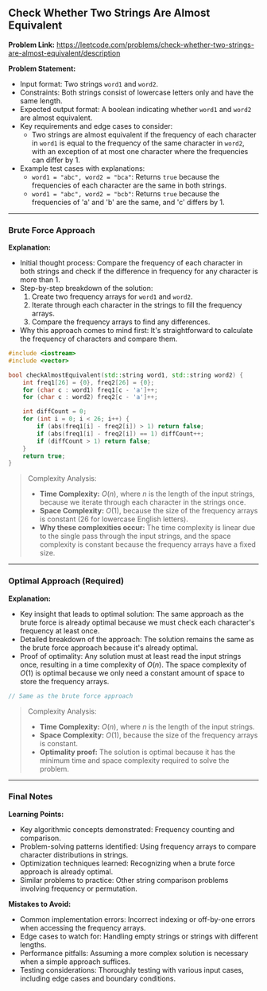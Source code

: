 ## Check Whether Two Strings Are Almost Equivalent

**Problem Link:** https://leetcode.com/problems/check-whether-two-strings-are-almost-equivalent/description

**Problem Statement:**
- Input format: Two strings `word1` and `word2`.
- Constraints: Both strings consist of lowercase letters only and have the same length.
- Expected output format: A boolean indicating whether `word1` and `word2` are almost equivalent.
- Key requirements and edge cases to consider:
  - Two strings are almost equivalent if the frequency of each character in `word1` is equal to the frequency of the same character in `word2`, with an exception of at most one character where the frequencies can differ by 1.
- Example test cases with explanations:
  - `word1 = "abc", word2 = "bca"`: Returns `true` because the frequencies of each character are the same in both strings.
  - `word1 = "abc", word2 = "bcb"`: Returns `true` because the frequencies of 'a' and 'b' are the same, and 'c' differs by 1.

---

### Brute Force Approach

**Explanation:**
- Initial thought process: Compare the frequency of each character in both strings and check if the difference in frequency for any character is more than 1.
- Step-by-step breakdown of the solution:
  1. Create two frequency arrays for `word1` and `word2`.
  2. Iterate through each character in the strings to fill the frequency arrays.
  3. Compare the frequency arrays to find any differences.
- Why this approach comes to mind first: It's straightforward to calculate the frequency of characters and compare them.

```cpp
#include <iostream>
#include <vector>

bool checkAlmostEquivalent(std::string word1, std::string word2) {
    int freq1[26] = {0}, freq2[26] = {0};
    for (char c : word1) freq1[c - 'a']++;
    for (char c : word2) freq2[c - 'a']++;

    int diffCount = 0;
    for (int i = 0; i < 26; i++) {
        if (abs(freq1[i] - freq2[i]) > 1) return false;
        if (abs(freq1[i] - freq2[i]) == 1) diffCount++;
        if (diffCount > 1) return false;
    }
    return true;
}
```

> Complexity Analysis:
> - **Time Complexity:** $O(n)$, where $n$ is the length of the input strings, because we iterate through each character in the strings once.
> - **Space Complexity:** $O(1)$, because the size of the frequency arrays is constant (26 for lowercase English letters).
> - **Why these complexities occur:** The time complexity is linear due to the single pass through the input strings, and the space complexity is constant because the frequency arrays have a fixed size.

---

### Optimal Approach (Required)

**Explanation:**
- Key insight that leads to optimal solution: The same approach as the brute force is already optimal because we must check each character's frequency at least once.
- Detailed breakdown of the approach: The solution remains the same as the brute force approach because it's already optimal.
- Proof of optimality: Any solution must at least read the input strings once, resulting in a time complexity of $O(n)$. The space complexity of $O(1)$ is optimal because we only need a constant amount of space to store the frequency arrays.

```cpp
// Same as the brute force approach
```

> Complexity Analysis:
> - **Time Complexity:** $O(n)$, where $n$ is the length of the input strings.
> - **Space Complexity:** $O(1)$, because the size of the frequency arrays is constant.
> - **Optimality proof:** The solution is optimal because it has the minimum time and space complexity required to solve the problem.

---

### Final Notes

**Learning Points:**
- Key algorithmic concepts demonstrated: Frequency counting and comparison.
- Problem-solving patterns identified: Using frequency arrays to compare character distributions in strings.
- Optimization techniques learned: Recognizing when a brute force approach is already optimal.
- Similar problems to practice: Other string comparison problems involving frequency or permutation.

**Mistakes to Avoid:**
- Common implementation errors: Incorrect indexing or off-by-one errors when accessing the frequency arrays.
- Edge cases to watch for: Handling empty strings or strings with different lengths.
- Performance pitfalls: Assuming a more complex solution is necessary when a simple approach suffices.
- Testing considerations: Thoroughly testing with various input cases, including edge cases and boundary conditions.